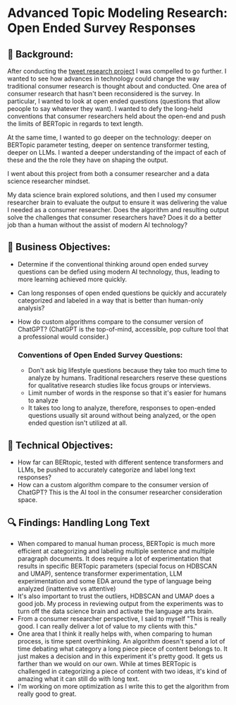 # Advanced Topic Modeling Research: Open Ended Survey Responses

## 📖 Background:
After conducting the [tweet research project](https://github.com/Jenni-Hawk/Advanced_Topic_Modeling_1_Tweets/blob/main/README.md) I was compelled to go further. I wanted to see how advances in technology could change the way traditional consumer research is thought about and conducted. One area of consumer research that hasn't been reconsidered is the survey. In particular, I wanted to look at open ended questions (questions that allow peoople to say whatever they want). I wanted to defy the long-held conventions that consumer researchers held about the open-end and push the limits of BERTopic in regards to text length. 

At the same time, I wanted to go deeper on the technology: deeper on BERTopic parameter testing, deeper on sentence transformer testing, deeper on LLMs. I wanted a deeper understanding of the impact of each of these and the the role they have on shaping the output. 

I went about this project from both a consumer researcher and a data science researcher mindset. 

My data science brain explored solutions, and then I used my consumer researcher brain to evaluate the output to ensure it was delivering the value I needed as a consumer researcher. Does the algorithm and resulting output solve the challenges that consumer researchers have? Does it do a better job than a human without the assist of modern AI technology?  

## 🎯 Business Objectives: 
- Determine if the conventional thinking around open ended survey questions can be defied using modern AI technology, thus, leading to more learning achieved more quickly.
- Can long responses of open ended questions be quickly and accurately categorized and labeled in a way that is better than human-only analysis?
- How do custom algorithms compare to the consumer version of ChatGPT? (ChatGPT is the top-of-mind, accessible, pop culture tool that a professional would consider.)
  
  ### Conventions of Open Ended Survey Questions:
    - Don't ask big lifestyle questions because they take too much time to analyze by humans. Traditional researchers reserve these questions for qualitative research studies like focus groups or interviews.
    - Limit number of words in the response so that it's easier for humans to analyze
    - It takes too long to analyze, therefore, responses to open-ended questions usually sit around without being analyzed, or the open ended question isn't utilized at all.

## 🎯 Technical Objectives: 
- How far can BERtopic, tested with different sentence transformers and LLMs, be pushed to accurately categorize and label long text responses?
- How can a custom algorithm compare to the consumer version of ChatGPT? This is the AI tool in the consumer researcher consideration space. 

## 🔍 Findings: Handling Long Text
- When compared to manual human process, BERTopic is much more efficient at categorizing and labeling multiple sentence and multiple paragraph documents. It does require a lot of experimentation that results in specific BERTopic parameters (special focus on HDBSCAN and UMAP), sentence transformer experimentation, LLM experimentation and some EDA around the type of language being analyzed (inattentive vs attentive)
- It's also important to trust the outliers, HDBSCAN and UMAP does a good job. My process in reviewing output from the experiments was to turn off the data science brain and activate  the language arts brain.  
- From a consumer researcher perspective, I said to myself "This is really good. I can really deliver a lot of value to my clients with this."
- One area that I think it really helps with, when comparing to human process, is time spent overthinking. An algorithm doesn't spend a lot of time debating what category a long piece piece of content belongs to. It just makes a decision and in this experiment it's pretty good. It gets us farther than we would on our own.  While at times BERTopic is challenged in categorizing a piece of content with two ideas, it's kind of amazing what it can still do with long text. 
- I'm working on more optimization as I write this to get the algorithm from really good to great. 

